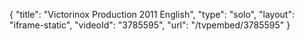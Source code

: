 {
    "title": "Victorinox Production 2011 English",
    "type": "solo",
    "layout": "iframe-static",
    "videoId": "3785595",
    "url": "\/tvpembed\/3785595"
}